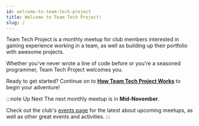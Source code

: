 ```yaml
---
id: welcome-to-team-tech-project
title: Welcome to Team Tech Project!
slug: /
---
```


Team Tech Project is a monthly meetup for club members interested in gaining experience working in a team, as well as building up their portfolio with awesome projects.

Whether you've never wrote a line of code before or you're a seasoned programmer, Team Tech Project welcomes you.

Ready to get started? Continue on to [**How Team Tech Project Works**](/docs/getting-started/how-team-tech-project-works) to begin your adventure!

<!-- --- -->

:::note Up Next
The next monthly meetup is in **Mid-November**.

Check out the club's [events page](https://bccompsci.club/events) for the latest about upcoming meetups, as well as other great events and activities.
:::
